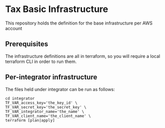 # Tax Basic Infrastructure

This repository holds the definition for the base infrastructure per AWS account

## Prerequisites

The infrastructure definitions are all in terraform, so you will require a local terraform CLI in order to run them. 

## Per-integrator infrastructure

The files held under integrator can be run as follows:

```
cd integrator
TF_VAR_access_key='the_key_id' \
TF_VAR_secret_key='the_secret_key' \
TF_VAR_integrator_name='the_name' \
TF_VAR_client_name='the_client_name' \
terraform [plan|apply]
```